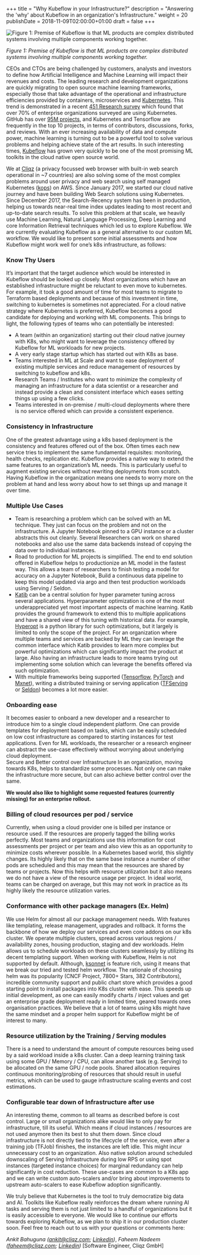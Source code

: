 +++
title = "Why Kubeflow in your Infrastructure?"
description = "Answering the 'why' about Kubeflow in an organization's Infrastructure."
weight = 20
publishDate = 2018-11-09T02:00:00+01:00
draft = false
+++

![Figure 1: Premise of Kubeflow is that ML products are complex distributed systems involving multiple components working together.](../kubeflow_in_infra_premise.png)

*Figure 1: Premise of Kubeflow is that ML products are complex distributed systems involving multiple components working together.*

CEOs and CTOs are being challenged by customers, analysts and investors to define how Artificial Intelligence and Machine Learning will impact their revenues and costs. The leading research and development organizations are quickly migrating to open source machine learning frameworks, especially those that take advantage of the operational and infrastructure efficiencies provided by containers, microservices and [Kubernetes](https://kubernetes.io/). This trend is demonstrated in a recent [451 Research survey](https://www.zdnet.com/article/kubernetes-leads-container-orchestration/) which found that over 70% of enterprise organizations surveyed are using Kubernetes. GitHub has over [95M projects](https://octoverse.github.com/projects), and Kubernetes and Tensorflow are frequently in the top 10 projects, in terms of contributors, discussions, forks, and reviews. With an ever increasing availability of data and compute power, machine learning is turning out to be a powerful tool to solve various problems and helping achieve state of the art results. In such interesting times, [Kubeflow](https://www.kubeflow.org/) has grown very quickly to be one of the most promising ML toolkits in the cloud native open source world.

We at [Cliqz](http://cliqz.com/en/) (a privacy focussed web browser with built-in web search operational in ~7 countries) are also solving some of the most complex problems around user privacy and web search using self managed Kubernetes ([kops](https://github.com/kubernetes/kops)) on AWS. Since January 2017, we started our cloud native journey and have been building Web Search solutions using Kubernetes. Since December 2017, the Search-Recency system has been in production, helping us towards near-real time index updates leading to most recent and up-to-date search results. To solve this problem at that scale, we heavily use Machine Learning, Natural Language Processing, Deep Learning and core Information Retrieval techniques which led us to explore Kubeflow. We are currently evaluating Kubeflow as a general alternative to our custom ML workflow. We would like to present some initial assessments and how Kubeflow might work well for one’s k8s infrastructure, as follows:

### Know Thy Users

It’s important that the target audience which would be interested in Kubeflow should be  looked up closely. Most organizations which have an established infrastructure might be reluctant to even move to kubernetes. For example, it took a good amount of time for most teams to migrate to Terraform based deployments and because of this investment in time, switching to kubernetes is sometimes not appreciated. For a cloud native strategy where Kubernetes is preferred, Kubeflow becomes a good candidate for deploying and working with ML components. This brings to light, the following types of teams who can potentially be interested: 

*   A team (within an organization) starting out their cloud native journey with K8s, who might want to leverage the consistency offered by Kubeflow for ML workloads for new projects.
*   A very early stage startup which has started out with K8s as base.
*   Teams interested in ML at Scale and want to ease deployment of existing multiple services and reduce management of resources by switching to kubeflow and k8s. 
*   Research Teams / Institutes who want to minimize the complexity of managing an infrastructure for a data scientist or a researcher and instead provide a clean and consistent interface  which eases setting things up using a few clicks.  
*   Teams interested in on-premise / multi-cloud deployments where there is no service offered which can provide a consistent experience.
    
### Consistency in Infrastructure

One of the greatest advantage using a k8s based deployment is the consistency and features offered out of the box. Often times each new service tries to implement the same fundamental requisites: monitoring, health checks, replication etc. Kubeflow provides a native way to extend the same features to an organization’s ML needs. This is particularly useful to augment existing services without rewriting deployments from scratch. Having Kubeflow in the organization means one needs to worry more on the problem at hand and less worry about how to set things up and manage it over time. 

### Multiple Use Cases

* Team is researching a problem which can be solved with an ML technique. They just can focus on the problem and not on the infrastructure. A Jupyter Notebook pinned to a GPU instance or a cluster abstracts this out cleanly. Several Researchers can work on shared notebooks and also use the same data backends instead of copying the data over to individual instances.
* Road to production for ML projects is simplified. The end to end solution offered in Kubeflow helps to productionize an ML model in the fastest way. This allows a team of researchers to finish testing a model for accuracy on a Jupyter Notebook, Build a continuous data pipeline to keep this model updated via argo and then test production workloads using Serving / Seldon.
* [Katib](https://github.com/kubeflow/katib) can be a central solution for hyper parameter tuning across several applications. Hyperparameter optimization is one of the most underappreciated yet most important aspects of machine learning. Katib provides the ground framework to extend this to multiple applications and have a shared view of this tuning with historical data. For example, [Hyperopt](https://github.com/hyperopt/hyperopt) is a python library for such optimizations, but it largely is limited to only the scope of the project. For an organization where multiple teams and services are backed by ML they can leverage the common interface which Katib provides to learn more complex but powerful optimizations which can significantly impact the product at large. Also having an infrastructure leads to more teams trying out implementing some solution which can leverage the benefits offered via such optimization.
* With multiple frameworks being supported ([Tensorflow](https://www.tensorflow.org/), [PyTorch](https://pytorch.org/) and [Mxnet](https://mxnet.apache.org/)), writing a distributed training or serving application ([TFServing](https://www.tensorflow.org/serving/) or [Seldon](https://www.seldon.io/)) becomes a lot more easier. 

### Onboarding ease

It becomes easier to onboard a new developer and a researcher to introduce him to a single cloud independent platform. One can provide templates for deployment based on tasks, which can be easily scheduled on low cost infrastructure as compared to starting instances for test applications. Even for ML workloads, the researcher or a research engineer can abstract the use-case effectively without worrying about underlying cloud deployment.  
Secure and Better control over Infrastructure 
In an organization, moving towards K8s, helps to standardize some processes. Not only one can make the infrastructure more secure, but can also achieve better control over the same.


**We would also like to highlight some requested features (currently missing) for an enterprise rollout.** 

### Billing of cloud resources per pod / service

Currently, when using a cloud provider one is billed per instance or resource used. If the resources are properly tagged the billing works perfectly. Most teams and organizations use this information for cost assessments per project or per team and also view this as an opportunity to minimize costs wherever possible. In a Kubernetes based world, this slightly changes. Its highly likely that on the same base instance a number of other pods are scheduled and this may mean that the resources are shared by teams or projects. Now this helps with resource utilization but it also means we do not have a view of the resource usage per project. In ideal world, teams can be charged on average, but this may not work in practice as its highly likely the resource utilization varies.

### Conformance with other package managers (Ex. Helm)

We use Helm for almost all our package management needs. With features like templating, release management, upgrades and rollback. It forms the backbone of how we deploy our services and even core addons on our k8s cluster. We operate multiple clusters, spread across various regions / availability zones, housing production, staging and dev workloads. Helm allows us to schedule workloads on these clusters seamlessly by utilizing its decent templating support. When working with Kubeflow, Helm is not supported by default. Although, [ksonnet](https://ksonnet.io/) is feature rich, using it means that we break our tried and tested helm workflow. The rationale of choosing helm was its popularity (CNCF Project, 7800+ Stars, 382 Contributors), incredible community support and public chart store which provides a good starting point to install packages into K8s cluster with ease. This speeds up initial development, as one can easily modify charts / inject values and get an enterprise grade deployment ready in limited time, geared towards ones organisation practices. We believe that a lot of teams using k8s might have the same mindset and a proper helm support for Kubeflow might be of interest to many.  

### Resource utilization by the Training / Serving modules

There is a need to understand the amount of compute resources being used by a said workload inside a k8s cluster. Can a deep learning training task using some GPU / Memory / CPU, can allow another task (e.g. Serving) to be allocated on the same GPU / node pools. Shared allocation requires continuous monitoring/probing of resources that should result in useful metrics, which can be used to gauge infrastructure scaling events and cost estimations. 

### Configurable tear down of Infrastructure after use

An interesting theme, common to all teams as described before is cost control. Large or small organizations alike would like to only pay for infrastructure, till its useful. Which means if cloud instances / resources are not used anymore then its best to shut them down. Since cloud infrastructure is not directly tied to the lifecycle of the service, even after a training job (TFJob) finishes, the instances are left idle. This might incur unnecessary cost to an organization. Also native solution around scheduled downscaling of Serving Infrastructure during low RPS or using spot instances (targeted instance choices) for marginal redundancy can help significantly in cost reduction. These use-cases are common to a K8s app and we can write custom auto-scalers and/or bring about improvements to upstream auto-scalers to ease Kubeflow adoption significantly.

We truly believe that Kubernetes is the tool to truly democratize big data and AI. Toolkits like Kubeflow really reinforces the dream where running AI tasks and serving them is not just limited to a handful of organizations but it is easily accessible to everyone. We would like to continue our efforts towards exploring Kubeflow, as we plan to ship it in our production cluster soon. Feel free to reach out to us with your questions or comments here: 

*Ankit Bahuguna (ankit@cliqz.com; [Linkedin](https://www.linkedin.com/in/ankitbahuguna/))*, 
*Faheem Nadeem (faheem@cliqz.com; [Linkedin](https://www.linkedin.com/in/faheemnadeem/))* 
[Software Engineer, Cliqz GmbH]

